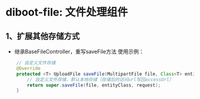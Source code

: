 # diboot-file: 文件处理组件

## 1、扩展其他存储方式
* 继承BaseFileController，重写saveFile方法
使用示例：
~~~java
    // 自定义文件存储
    @Override
    protected <T> UploadFile saveFile(MultipartFile file, Class<T> entityClass, HttpServletRequest request) throws Exception {
        // 自定义文件存储，默认本地存储（存储后的访问url写回accessUrl）
        return super.saveFile(file, entityClass, request);
    }
~~~

